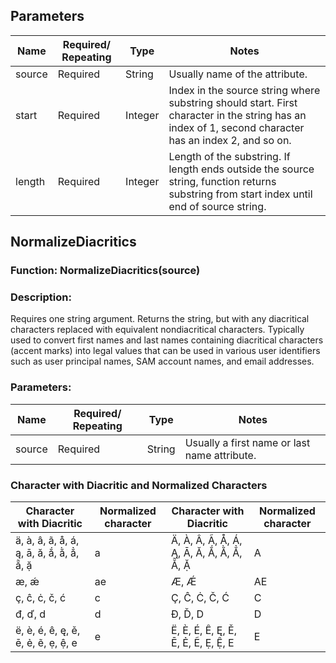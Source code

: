 ## Parameters

| Name  | Required/ Repeating | Type    | Notes                                           |
|-------|---------------------|---------|-------------------------------------------------|
| source | Required            | String  | Usually name of the attribute.                  |
| start | Required            | Integer | Index in the source string where substring should start. First character in the string has an index of 1, second character has an index 2, and so on. |
| length | Required            | Integer | Length of the substring. If length ends outside the source string, function returns substring from start index until end of source string. |

## NormalizeDiacritics

### Function: NormalizeDiacritics(source)

### Description:
Requires one string argument. Returns the string, but with any diacritical characters replaced with equivalent nondiacritical characters. Typically used to convert first names and last names containing diacritical characters (accent marks) into legal values that can be used in various user identifiers such as user principal names, SAM account names, and email addresses.

### Parameters:

| Name  | Required/ Repeating | Type    | Notes                                           |
|-------|---------------------|---------|-------------------------------------------------|
| source | Required            | String  | Usually a first name or last name attribute.    |

### Character with Diacritic and Normalized Characters

| Character with Diacritic | Normalized character | Character with Diacritic | Normalized character |
|--------------------------|----------------------|--------------------------|----------------------|
| ä, à, â, ã, å, á, ą, ā, ă, ắ, ằ, ẳ, ẵ, ặ          | a                    | Ä, À, Â, Ã, Å, Á, Ą, Ā, Ă, Ắ, Ằ, Ẳ, Ẵ, Ặ        | A                    |
| æ, ǽ                    | ae                   | Æ, Ǽ                   | AE                   |
| ç, ĉ, ċ, č, ć           | c                    | Ç, Ĉ, Ċ, Č, Ć          | C                    |
| đ, ď, d                 | d                    | Đ, Ď, D                | D                    |
| ë, è, é, ê, ę, ě, ē, ẻ, ẽ, ẹ, ệ, e            | e                    | Ë, È, É, Ê, Ę, Ě, Ē, Ẻ, Ẽ, Ẹ, Ệ, E            | E                    |